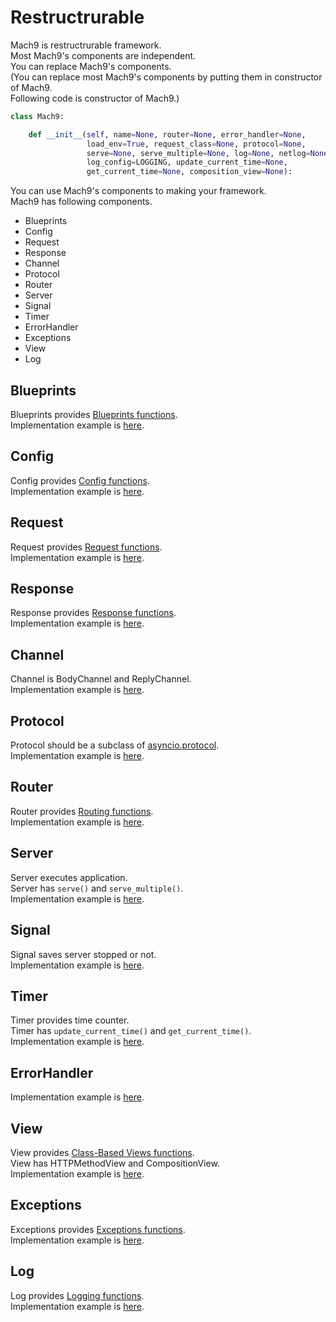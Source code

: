 # Restructrurable

Mach9 is restructrurable framework.  
Most Mach9's components are independent.  
You can replace Mach9's components.  
(You can replace most Mach9's components by putting them in constructor of Mach9.  
Following code is constructor of Mach9.)  

```python
class Mach9:

    def __init__(self, name=None, router=None, error_handler=None,
                 load_env=True, request_class=None, protocol=None,
                 serve=None, serve_multiple=None, log=None, netlog=None,
                 log_config=LOGGING, update_current_time=None,
                 get_current_time=None, composition_view=None):
```

You can use Mach9's components to making your framework.  
Mach9 has following components.  

* Blueprints
* Config
* Request
* Response
* Channel
* Protocol
* Router
* Server
* Signal
* Timer
* ErrorHandler
* Exceptions
* View
* Log

## Blueprints

Blueprints provides [Blueprints functions](blueprints.md).  
Implementation example is [here](https://github.com/silver-castle/mach9/blob/master/mach9/blueprints.py).

## Config

Config provides [Config functions](config.md).  
Implementation example is [here](https://github.com/silver-castle/mach9/blob/master/mach9/config.py).

## Request

Request provides [Request functions](request.md).  
Implementation example is [here](https://github.com/silver-castle/mach9/blob/master/mach9/request.py).

## Response

Response provides [Response functions](response.md).  
Implementation example is [here](https://github.com/silver-castle/mach9/blob/master/mach9/response.py).

## Channel

Channel is BodyChannel and ReplyChannel.  
Implementation example is [here](https://github.com/silver-castle/mach9/blob/master/mach9/http.py).

## Protocol

Protocol should be a subclass of [asyncio.protocol](https://docs.python.org/3/library/asyncio-protocol.html#protocol-classes).  
Implementation example is [here](https://github.com/silver-castle/mach9/blob/master/mach9/http.py).

## Router

Router provides [Routing functions](https://github.com/silver-castle/mach9-cookbook/blob/master/routing.md).   
Implementation example is [here](https://github.com/silver-castle/mach9/blob/master/mach9/router.py).

## Server

Server executes application.  
Server has `serve()` and `serve_multiple()`.  
Implementation example is [here](https://github.com/silver-castle/mach9/blob/master/mach9/server.py).

## Signal

Signal saves server stopped or not.  
Implementation example is [here](https://github.com/silver-castle/mach9/blob/master/mach9/signal.py).

## Timer

Timer provides time counter.  
Timer has `update_current_time()` and `get_current_time()`.  
Implementation example is [here](https://github.com/silver-castle/mach9/blob/master/mach9/timer.py).

## ErrorHandler

Implementation example is [here](https://github.com/silver-castle/mach9/blob/master/mach9/handlers.py).

## View

View provides [Class-Based Views functions](class_based_views.md).  
View has HTTPMethodView and CompositionView.  
Implementation example is [here](https://github.com/silver-castle/mach9/blob/master/mach9/views.py).

## Exceptions

Exceptions provides [Exceptions functions](exceptions.md).  
Implementation example is [here](https://github.com/silver-castle/mach9/blob/master/mach9/exceptions.py).

## Log

Log provides [Logging functions](logging.md).  
Implementation example is [here](https://github.com/silver-castle/mach9/blob/master/mach9/log.py).
